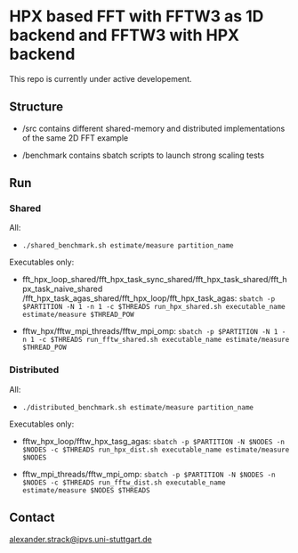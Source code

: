 # HPX based FFT with FFTW3 as 1D backend and FFTW3 with HPX backend

This repo is currently under active developement.
## Structure

- /src contains different shared-memory and distributed implementations 
of the same 2D FFT example

- /benchmark contains sbatch scripts to launch strong scaling tests

## Run
### Shared
All:

- `./shared_benchmark.sh estimate/measure partition_name`

Executables only:

- fft_hpx_loop_shared/fft_hpx_task_sync_shared/fft_hpx_task_shared/fft_hpx_task_naive_shared
/fft_hpx_task_agas_shared/fft_hpx_loop/fft_hpx_task_agas:
`sbatch -p $PARTITION -N 1 -n 1 -c $THREADS run_hpx_shared.sh executable_name estimate/measure $THREAD_POW`


- fftw_hpx/fftw_mpi_threads/fftw_mpi_omp:
`sbatch -p $PARTITION -N 1 -n 1 -c $THREADS run_fftw_shared.sh executable_name estimate/measure $THREAD_POW`

### Distributed
All:

- `./distributed_benchmark.sh estimate/measure partition_name`

Executables only: 

- fftw_hpx_loop/fftw_hpx_tasg_agas:
`sbatch -p $PARTITION -N $NODES -n $NODES -c $THREADS run_hpx_dist.sh executable_name estimate/measure $NODES`

- fftw_mpi_threads/fftw_mpi_omp:
`sbatch -p $PARTITION -N $NODES -n $NODES -c $THREADS run_fftw_dist.sh executable_name estimate/measure $NODES $THREADS`

## Contact

alexander.strack@ipvs.uni-stuttgart.de

